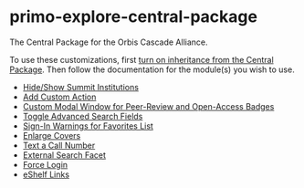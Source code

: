 # primo-explore-central-package
The Central Package for the Orbis Cascade Alliance.

To use these customizations, first [turn on inheritance from the Central Package](https://www.orbiscascade.org/blog/9/?bid=641).
Then follow the documentation for the module(s) you wish to use.

- [Hide/Show Summit Institutions](https://www.orbiscascade.org/blog/9/?bid=1721)
- [Add Custom Action](https://www.orbiscascade.org/blog/9/?bid=1676)
- [Custom Modal Window for Peer-Review and Open-Access Badges](https://www.orbiscascade.org/blog/9/?bid=1851)
- [Toggle Advanced Search Fields](https://www.orbiscascade.org/blog/9/?bid=1846)
- [Sign-In Warnings for Favorites List](https://www.orbiscascade.org/blog/9/?bid=1856)
- [Enlarge Covers](https://www.orbiscascade.org/blog/9/?bid=1861)
- [Text a Call Number](https://www.orbiscascade.org/blog/9/?bid=1891)
- [External Search Facet](https://www.orbiscascade.org/blog/9/?bid=1881)
- [Force Login](https://www.orbiscascade.org/blog/9/?bid=1901)
- [eShelf Links](https://www.orbiscascade.org/blog/9/?bid=1896)
